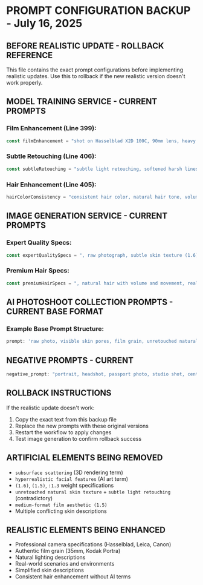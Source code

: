 # PROMPT CONFIGURATION BACKUP - July 16, 2025
## BEFORE REALISTIC UPDATE - ROLLBACK REFERENCE

This file contains the exact prompt configurations before implementing realistic updates.
Use this to rollback if the new realistic version doesn't work properly.

## MODEL TRAINING SERVICE - CURRENT PROMPTS

### Film Enhancement (Line 399):
```javascript
const filmEnhancement = "shot on Hasselblad X2D 100C, 90mm lens, heavy 35mm film grain, matte skin finish, authentic skin texture with visible pores, natural imperfections, analog film photography aesthetic, raw film negative quality, no glossy skin, no shiny skin, no oily skin, natural matte complexion, dry skin texture, non-reflective skin, natural skin oils minimal, authentic film grain texture, pronounced grain structure, Kodak Portra 400 film aesthetic";
```

### Subtle Retouching (Line 406):
```javascript
const subtleRetouching = "subtle light retouching, softened harsh lines, gentle skin smoothing while maintaining realistic texture, natural facial refinement, editorial skin enhancement, preserve natural skin imperfections, avoid plastic look, maintain authentic texture, enhanced natural glow, improved skin radiance, soft highlight enhancement, natural luminosity boost, editorial beauty enhancement, refined natural features";
```

### Hair Enhancement (Line 405):
```javascript
hairColorConsistency = "consistent hair color, natural hair tone, voluminous hair, hair with movement, tousled hair, effortless styling, bouncy hair, textured hair, never flat hair, perfectly imperfect hair";
```

## IMAGE GENERATION SERVICE - CURRENT PROMPTS

### Expert Quality Specs:
```javascript
const expertQualitySpecs = ", raw photograph, subtle skin texture (1.6), natural skin detail, soft film grain (Kodak Ektar:1.3), natural skin with gentle smoothing, medium-format film aesthetic (1.5), realistic hair with volume, natural hair texture, never flat hair, hyperrealistic facial features, authentic skin tone, natural healthy glow, subtle skin refinement, professional photography";
```

### Premium Hair Specs:
```javascript
const premiumHairSpecs = ", natural hair with volume and movement, realistic hair texture, voluminous healthy hair, never flat or lifeless hair, natural hair flow";
```

## AI PHOTOSHOOT COLLECTION PROMPTS - CURRENT BASE FORMAT

### Example Base Prompt Structure:
```javascript
prompt: 'raw photo, visible skin pores, film grain, unretouched natural skin texture, subsurface scattering, photographed on film, [triggerword], woman in oversized cream cashmere sweater holding ceramic coffee mug by large window, soft morning light streaming through sheer curtains, minimal Scandinavian interior with natural wood and white walls, serene contemplative expression, effortless tousled hair, sitting in modern chair, shot on Leica Q2 with 28mm f/1.7 lens, natural window lighting, hygge lifestyle photography, cozy home aesthetic, morning ritual vibes'
```

## NEGATIVE PROMPTS - CURRENT
```javascript
negative_prompt: "portrait, headshot, passport photo, studio shot, centered face, isolated subject, corporate headshot, ID photo, school photo, posed, glossy skin, shiny skin, oily skin, plastic skin, overly polished, artificial lighting, fake appearance, heavily airbrushed, perfect skin, flawless complexion, heavy digital enhancement, strong beauty filter, unrealistic skin texture, synthetic appearance, smooth skin, airbrushed, retouched, magazine retouching, digital perfection, waxy skin, doll-like skin, porcelain skin, flawless makeup, heavy foundation, concealer, smooth face, perfect complexion, digital smoothing, beauty app filter, Instagram filter, snapchat filter, face tune, photoshop skin, shiny face, polished skin, reflective skin, wet skin, slick skin, lacquered skin, varnished skin, glossy finish, artificial shine, digital glow, skin blur, inconsistent hair color, wrong hair color, blonde hair, light hair, short hair, straight hair, flat hair, limp hair, greasy hair, stringy hair, unflattering hair, bad hair day, messy hair, unkempt hair, oily hair, lifeless hair, dull hair, damaged hair"
```

## ROLLBACK INSTRUCTIONS

If the realistic update doesn't work:
1. Copy the exact text from this backup file
2. Replace the new prompts with these original versions
3. Restart the workflow to apply changes
4. Test image generation to confirm rollback success

## ARTIFICIAL ELEMENTS BEING REMOVED
- `subsurface scattering` (3D rendering term)
- `hyperrealistic facial features` (AI art term) 
- `(1.6)`, `(1.5)`, `:1.3` weight specifications
- `unretouched natural skin texture` + `subtle light retouching` (contradictory)
- `medium-format film aesthetic (1.5)`
- Multiple conflicting skin descriptions

## REALISTIC ELEMENTS BEING ENHANCED
- Professional camera specifications (Hasselblad, Leica, Canon)
- Authentic film grain (35mm, Kodak Portra)
- Natural lighting descriptions
- Real-world scenarios and environments
- Simplified skin descriptions
- Consistent hair enhancement without AI terms